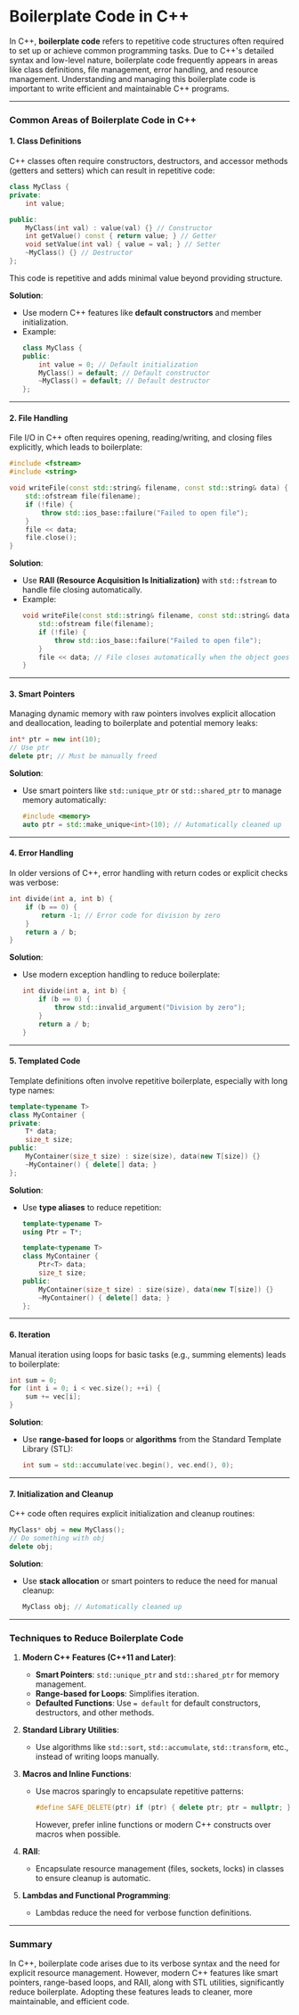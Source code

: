 # **Boilerplate Code in C++**

In C++, **boilerplate code** refers to repetitive code structures often required to set up or achieve common programming tasks. Due to C++'s detailed syntax and low-level nature, boilerplate code frequently appears in areas like class definitions, file management, error handling, and resource management. Understanding and managing this boilerplate code is important to write efficient and maintainable C++ programs.

---

### **Common Areas of Boilerplate Code in C++**

#### **1. Class Definitions**
C++ classes often require constructors, destructors, and accessor methods (getters and setters) which can result in repetitive code:
```cpp
class MyClass {
private:
    int value;

public:
    MyClass(int val) : value(val) {} // Constructor
    int getValue() const { return value; } // Getter
    void setValue(int val) { value = val; } // Setter
    ~MyClass() {} // Destructor
};
```
This code is repetitive and adds minimal value beyond providing structure.

**Solution**:
- Use modern C++ features like **default constructors** and member initialization.
- Example:
  ```cpp
  class MyClass {
  public:
      int value = 0; // Default initialization
      MyClass() = default; // Default constructor
      ~MyClass() = default; // Default destructor
  };
  ```

---

#### **2. File Handling**
File I/O in C++ often requires opening, reading/writing, and closing files explicitly, which leads to boilerplate:
```cpp
#include <fstream>
#include <string>

void writeFile(const std::string& filename, const std::string& data) {
    std::ofstream file(filename);
    if (!file) {
        throw std::ios_base::failure("Failed to open file");
    }
    file << data;
    file.close();
}
```

**Solution**:
- Use **RAII (Resource Acquisition Is Initialization)** with `std::fstream` to handle file closing automatically.
- Example:
  ```cpp
  void writeFile(const std::string& filename, const std::string& data) {
      std::ofstream file(filename);
      if (!file) {
          throw std::ios_base::failure("Failed to open file");
      }
      file << data; // File closes automatically when the object goes out of scope
  }
  ```

---

#### **3. Smart Pointers**
Managing dynamic memory with raw pointers involves explicit allocation and deallocation, leading to boilerplate and potential memory leaks:
```cpp
int* ptr = new int(10);
// Use ptr
delete ptr; // Must be manually freed
```

**Solution**:
- Use smart pointers like `std::unique_ptr` or `std::shared_ptr` to manage memory automatically:
  ```cpp
  #include <memory>
  auto ptr = std::make_unique<int>(10); // Automatically cleaned up
  ```

---

#### **4. Error Handling**
In older versions of C++, error handling with return codes or explicit checks was verbose:
```cpp
int divide(int a, int b) {
    if (b == 0) {
        return -1; // Error code for division by zero
    }
    return a / b;
}
```

**Solution**:
- Use modern exception handling to reduce boilerplate:
  ```cpp
  int divide(int a, int b) {
      if (b == 0) {
          throw std::invalid_argument("Division by zero");
      }
      return a / b;
  }
  ```

---

#### **5. Templated Code**
Template definitions often involve repetitive boilerplate, especially with long type names:
```cpp
template<typename T>
class MyContainer {
private:
    T* data;
    size_t size;
public:
    MyContainer(size_t size) : size(size), data(new T[size]) {}
    ~MyContainer() { delete[] data; }
};
```

**Solution**:
- Use **type aliases** to reduce repetition:
  ```cpp
  template<typename T>
  using Ptr = T*;

  template<typename T>
  class MyContainer {
      Ptr<T> data;
      size_t size;
  public:
      MyContainer(size_t size) : size(size), data(new T[size]) {}
      ~MyContainer() { delete[] data; }
  };
  ```

---

#### **6. Iteration**
Manual iteration using loops for basic tasks (e.g., summing elements) leads to boilerplate:
```cpp
int sum = 0;
for (int i = 0; i < vec.size(); ++i) {
    sum += vec[i];
}
```

**Solution**:
- Use **range-based for loops** or **algorithms** from the Standard Template Library (STL):
  ```cpp
  int sum = std::accumulate(vec.begin(), vec.end(), 0);
  ```

---

#### **7. Initialization and Cleanup**
C++ code often requires explicit initialization and cleanup routines:
```cpp
MyClass* obj = new MyClass();
// Do something with obj
delete obj;
```

**Solution**:
- Use **stack allocation** or smart pointers to reduce the need for manual cleanup:
  ```cpp
  MyClass obj; // Automatically cleaned up
  ```

---

### **Techniques to Reduce Boilerplate Code**

1. **Modern C++ Features (C++11 and Later)**:
   - **Smart Pointers**: `std::unique_ptr` and `std::shared_ptr` for memory management.
   - **Range-based for Loops**: Simplifies iteration.
   - **Defaulted Functions**: Use `= default` for default constructors, destructors, and other methods.

2. **Standard Library Utilities**:
   - Use algorithms like `std::sort`, `std::accumulate`, `std::transform`, etc., instead of writing loops manually.

3. **Macros and Inline Functions**:
   - Use macros sparingly to encapsulate repetitive patterns:
     ```cpp
     #define SAFE_DELETE(ptr) if (ptr) { delete ptr; ptr = nullptr; }
     ```
     However, prefer inline functions or modern C++ constructs over macros when possible.

4. **RAII**:
   - Encapsulate resource management (files, sockets, locks) in classes to ensure cleanup is automatic.

5. **Lambdas and Functional Programming**:
   - Lambdas reduce the need for verbose function definitions.

---

### **Summary**

In C++, boilerplate code arises due to its verbose syntax and the need for explicit resource management. However, modern C++ features like smart pointers, range-based loops, and RAII, along with STL utilities, significantly reduce boilerplate. Adopting these features leads to cleaner, more maintainable, and efficient code.